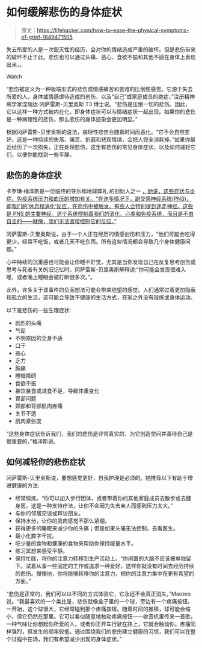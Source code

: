 # 如何缓解悲伤的身体症状

> 原文：<https://lifehacker.com/how-to-ease-the-physical-symptoms-of-grief-1849471505>

失去所爱的人是一次毁灭性的经历，会对你的情绪造成严重的破坏。但是悲伤带来的破坏不止于此。悲伤也可以通过头痛、恶心、食欲不振和其他不适在身体上表现出来，。

Watch

“悲伤被定义为一种极端形式的悲伤或情感痛苦和苦难的压倒性感觉。它源于失去所爱的人，身体或情感虐待造成的创伤，以及“自己”或家庭成员的绝症，”注册精神病学家涅瑞达·冈萨雷斯-贝里奥斯 T3 博士说。“悲伤是压倒一切的悲伤。因此，它以这样一种方式被内在化，即身体症状可以与情绪症状一起出现。如果你的悲伤是一种病理性的悲伤，那么悲伤的身体迹象会更加明显。”

根据冈萨雷斯-贝里奥斯的说法，病理性悲伤会随着时间而恶化。“它不会自然变好。这是一种持续的失落、痛苦、折磨和悲观情绪，会把人完全消耗掉。”如果你最近经历了一次损失，正在处理悲伤，这里有悲伤的常见身体症状，以及如何减轻它们，以便你能找到一些平静。

## **悲伤的身体症状**

卡罗琳·梅泽斯是一位临终的导乐和地球葬礼 的创始人之一 [，她说，这些症状与炎症、免疫系统压力和血压的增加有关。“在许多情况下，副交感神经系统(PNS)，即我们的‘休息和消化’反应，在悲伤中被触发。有些人会特别提到迷走神经。这些是 PNS 的主要神经。这个系统控制着我们的消化、心率和免疫系统，而且是不由自主的——就像，我们无法直接控制它的反应。”](http://earthfuneral.com/)

冈萨雷斯-贝里奥斯说，由于一个人正在经历的情感创伤和压力，“他们可能会吃得更少，经常不吃饭，或者几天不吃东西。所有这些情况都会导致几个身体健康问题。”

心中持续的沉重感也可能会让你睡不好觉，尤其是当你发现自己在反复思考创伤或思考与死者有关的旧记忆时。冈萨雷斯-贝里奥斯解释说:“你可能会发现很难入睡，或者晚上睡眠会被打断很多次。”。

此外，许多关于该事件的负面想法可能会带来绝望的感觉。人们通常过着更加隐蔽和孤立的生活，这可能会导致不健康的生活方式，在家之外没有锻炼或身体运动。

以下是悲伤的一些生理症状:

*   剧烈的头痛
*   气促
*   不明原因的全身不适
*   口干
*   恶心
*   乏力
*   胸痛
*   睡眠障碍
*   食欲不振
*   暴饮暴食或进食不足，导致体重变化
*   胃部问题
*   颈部和背部肌肉疼痛
*   关节不适
*   肌肉紧张度

“这些身体症状告诉我们，我们的悲伤是非常真实的，为它创造空间并善待自己是很重要的，”梅泽斯说。

## **如何减轻你的悲伤症状**

冈萨雷斯-贝里奥斯说，要想感觉更好，自我护理是必须的。她推荐以下有助于增进健康的方法:

*   经常锻炼。“你可以加入步行团体，或者带着你的其他家庭成员去散步或去健身房。这是一种支持疗法，让你不会因为失去亲人而感到压力太大。”
*   与你的邻居交谈或拜访朋友。
*   保持水分，让你的肌肉感觉不那么紧绷。
*   获得更多的睡眠来减少你的头痛；但是如果头痛无法控制，去看医生。
*   最小化数字干扰。
*   吃少量的食物和健康的食物来帮助你保持能量水平。
*   练习冥想来感受平静。
*   保持忙碌，将你的注意力转移到生产活动上。“你闲置的大脑不应该被单独留下。试着从事一些固定的工作或追求一种爱好，这样你就没有时间去经历持续的悲伤。慢慢地，你将能够转移你的注意力，把你的注意力集中在更有希望的方面。”

“悲伤是正常的，我们可以以不同的方式体验它，它永远不会真正消失，”Maezes 说。“我最喜欢的一个类比是，悲伤就像盒子里的一个球，旁边有一个疼痛按钮。一开始，这个球很大，它经常碰到那个疼痛按钮。随着时间的推移，球可能会缩小，但它仍然在那里。它可以看似随意地触动疼痛按钮——收音机里传来一首歌，一种气味让你想起你所爱的人，或者你正开车行驶在路上，它就会触动你。疼痛同样强烈，但发生的频率较低。通过围绕我们的悲伤建立健康的习惯，我们可以在整个过程中在场，我们有希望减少出现的身体症状。”